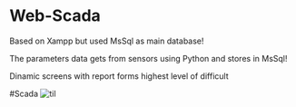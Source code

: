 # Web-Scada
Based on Xampp but used MsSql as main database!

The parameters data gets from sensors using Python and stores in MsSql!

Dinamic screens with report forms highest level of difficult

#Scada
![til](https://github.com/yevgeniyclaudio/Web-Scada/blob/main/scada.gif)
